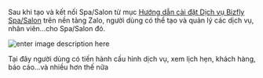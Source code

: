 Sau khi tạo và kết nối Spa/Salon từ mục [Hướng dẫn cài đặt Dịch vụ Bizfly Spa/Salon](https://chat.bizfly.vn/guides/#/zalo/taospasalon) trên nền tảng Zalo, người dùng có thể  tạo và quản lý các dịch vụ, nhân viên...cho Spa/Salon đó.

![enter image description here](https://chatbizfly.mediacdn.vn/2023/02/17/chatbot/img_z6jpg1676628703.jpg)

Tại đây người dùng có tiến hành cấu hình dịch vụ, xem lịch hẹn, khách hàng, báo cáo...và nhiều hơn thế nữa
